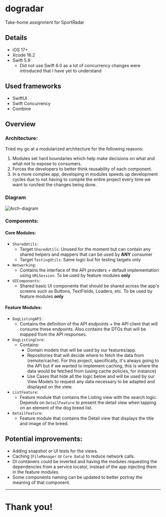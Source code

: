 # dogradar

Take-home assignment for SportRadar

## Details

- iOS 17+
- Xcode 16.2
- Swift 5.9
  - Did not use Swift 6.0 as a lot of concurrency changes were introduced that I have yet to understand


## Used frameworks

- SwiftUI
- Swift Concurrency
- Combine

## Overview

### Architecture:
Tried my go at a modularized architecture for the following reasons:
1. Modules set hard boundaries which help make decisions on what and what not to expose to consumers.
2. Forces the developers to better think reusability of each component.
3. In a more complex app, developing in modules speeds up development cycles due to not having to compile the entire project every time we want to run/test the changes being done.


### Diagram
![Arch-diagram](https://github.com/user-attachments/assets/e7ffc39d-c75e-462b-8448-526da0fb3c8b)


### Components:

#### Core Modules:

- `SharedUtils`:
  - Target `SharedUtils`: Unused for the moment but can contain any shared helpers and mappers that can be used by **ANY** consumer
  - Target `TestingUtils`: Same logic but for testing targets only
- `Networking`:
  - Contains the interface of the API providers + default implementation using `URLSession`. To be used by feature modules **only**
- `UIComponents`:
  - Shared basic UI components that should be shared across the app's screens such as Buttons, TextFields, Loaders, etc. To be used by feature modules **only**

#### Feature Modules:

- `DogListingAPI`:
  - Contains the definition of the API endpoints + the API client that will consume these endpoints. Also contains the DTOs that will be mapped from the API responses. 
- `DogListingCore`:
  - Contains:
    - Domain models that will be used by our features/app.
    - Repositories that will decide where to fetch the data from (remote/cache). For this project, specifically, it's always going to the API but if we wanted to implement caching, this is where the data would be fetched from (using cache policies, for instance)
    - Use Cases that hide all the logic below and will be used by our View Models to request any data necessary to be adapted and displayed on the view.
- `ListFeature`:
  - Feature module that contains the Listing view with the search logic. Depends on `DetailFeature` to present the detail view when tapping on an element of the dog breed list.
- `DetailFeature`:
  - Feature module that contains the Detail view that displays the title and image of the breed.

## Potential improvements:

- Adding snapshot or UI tests for the views.
- Caching (`FileManager` or `Core Data`) to reduce network calls.
- DI containers could be inverted and having the modules requesting the dependencies from a service locator, instead of the app injecting them in the feature modules.
- Some components naming can be updated to better portray the meaning of that component.

--------- 

# Thank you!
